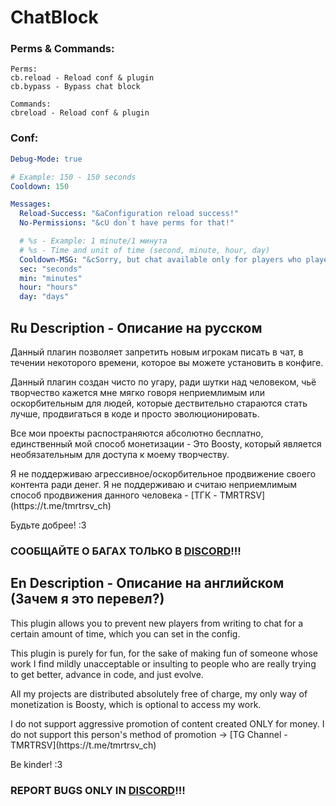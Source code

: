 # ChatBlock

### Perms & Commands:
```text
Perms:
cb.reload - Reload conf & plugin
cb.bypass - Bypass chat block

Commands:
cbreload - Reload conf & plugin
```

### Conf:
```yaml
Debug-Mode: true

# Example: 150 - 150 seconds
Cooldown: 150

Messages:
  Reload-Success: "&aConfiguration reload success!"
  No-Permissions: "&cU don`t have perms for that!"

  # %s - Example: 1 minute/1 минута
  # %s - Time and unit of time (second, minute, hour, day)
  Cooldown-MSG: "&cSorry, but chat available only for players who played %s"
  sec: "seconds"
  min: "minutes"
  hour: "hours"
  day: "days"
```

## Ru Description - Описание на русском

<p>Данный плагин позволяет запретить новым игрокам писать в чат, в течении некоторого времени, которое вы можете установить в конфиге.</p>

<p>Данный плагин создан чисто по угару, ради шутки над человеком, чьё творчество кажется мне мягко говоря неприемлимым или оскорбительным для людей, которые дествительно стараются стать лучше, продвигаться в коде и просто эволюционировать.</p>

<p>Все мои проекты распостраняются абсолютно бесплатно, единственный мой способ монетизации - Это Boosty, который является необязательным для доступа к моему творчеству.</p>

<p>Я не поддерживаю агрессивное/оскорбительное продвижение своего контента ради денег. Я не поддерживаю и считаю неприемлимым способ продвижения данного человека - [ТГК - TMRTRSV](https://t.me/tmrtrsv_ch)</p>

<p>Будьте добрее! :3</p>

### СООБЩАЙТЕ О БАГАХ ТОЛЬКО В [DISCORD](https://discord.gg/MEBkvJbe4P)!!!

## En Description - Описание на английском (Зачем я это перевел?)

<p>This plugin allows you to prevent new players from writing to chat for a certain amount of time, which you can set in the config.

<p>This plugin is purely for fun, for the sake of making fun of someone whose work I find mildly unacceptable or insulting to people who are really trying to get better, advance in code, and just evolve.</p>

<p>All my projects are distributed absolutely free of charge, my only way of monetization is Boosty, which is optional to access my work.</p>

<p>I do not support aggressive promotion of content created ONLY for money. I do not support this person's method of promotion -> [TG Channel - TMRTRSV](https://t.me/tmrtrsv_ch)</p>

<p>Be kinder! :3</p>

### REPORT BUGS ONLY IN [DISCORD](https://discord.gg/MEBkvJbe4P)!!!